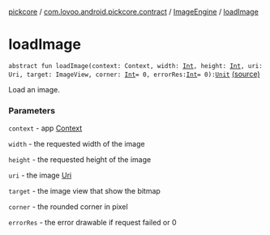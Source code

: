 [pickcore](../../index.md) / [com.lovoo.android.pickcore.contract](../index.md) / [ImageEngine](index.md) / [loadImage](./load-image.md)

# loadImage

`abstract fun loadImage(context: Context, width: `[`Int`](https://kotlinlang.org/api/latest/jvm/stdlib/kotlin/-int/index.html)`, height: `[`Int`](https://kotlinlang.org/api/latest/jvm/stdlib/kotlin/-int/index.html)`, uri: Uri, target: ImageView, corner: `[`Int`](https://kotlinlang.org/api/latest/jvm/stdlib/kotlin/-int/index.html)` = 0, errorRes: `[`Int`](https://kotlinlang.org/api/latest/jvm/stdlib/kotlin/-int/index.html)` = 0): `[`Unit`](https://kotlinlang.org/api/latest/jvm/stdlib/kotlin/-unit/index.html) [(source)](https://github.com/lovoo/android-pickpic/blob/master/pickcore/pickcore/src/main/kotlin/com/lovoo/android/pickcore/contract/ImageEngine.kt#L52)

Load an image.

### Parameters

`context` - app [Context](#)

`width` - the requested width of the image

`height` - the requested height of the image

`uri` - the image [Uri](#)

`target` - the image view that show the bitmap

`corner` - the rounded corner in pixel

`errorRes` - the error drawable if request failed or 0